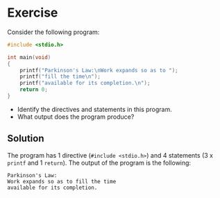 # Exercise

Consider the following program:

```c
#include <stdio.h>

int main(void)
{
    printf("Parkinson's Law:\nWork expands so as to ");
    printf("fill the time\n");
    printf("available for its completion.\n");
    return 0;
}
```

- Identify the directives and statements in this program.
- What output does the program produce?

## Solution

The program has 1 directive (`#include <stdio.h>`) and 4 statements
(3 x `printf` and 1 `return`). The output of the program is the following:

```
Parkinson's Law:
Work expands so as to fill the time
available for its completion.
```
